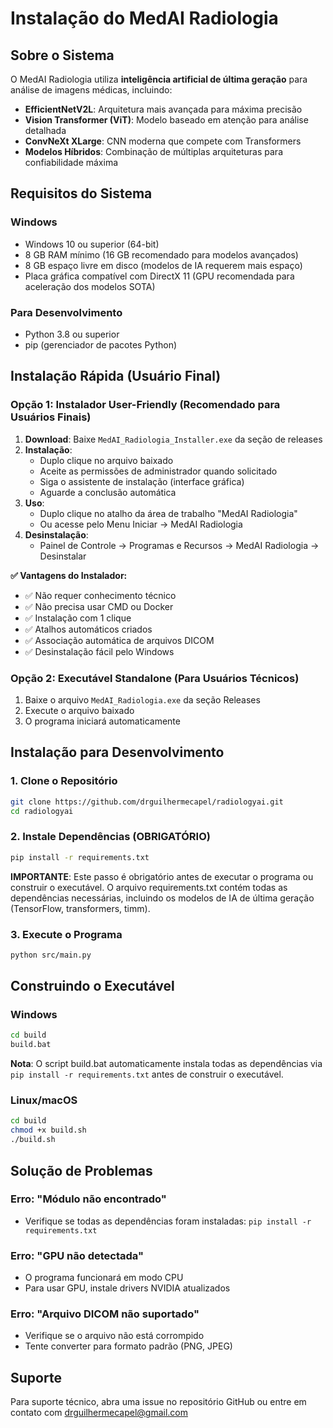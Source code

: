 # Instalação do MedAI Radiologia

## Sobre o Sistema

O MedAI Radiologia utiliza **inteligência artificial de última geração** para análise de imagens médicas, incluindo:
- **EfficientNetV2L**: Arquitetura mais avançada para máxima precisão
- **Vision Transformer (ViT)**: Modelo baseado em atenção para análise detalhada
- **ConvNeXt XLarge**: CNN moderna que compete com Transformers
- **Modelos Híbridos**: Combinação de múltiplas arquiteturas para confiabilidade máxima

## Requisitos do Sistema

### Windows
- Windows 10 ou superior (64-bit)
- 8 GB RAM mínimo (16 GB recomendado para modelos avançados)
- 8 GB espaço livre em disco (modelos de IA requerem mais espaço)
- Placa gráfica compatível com DirectX 11 (GPU recomendada para aceleração dos modelos SOTA)

### Para Desenvolvimento
- Python 3.8 ou superior
- pip (gerenciador de pacotes Python)

## Instalação Rápida (Usuário Final)

### Opção 1: Instalador User-Friendly (Recomendado para Usuários Finais)
1. **Download**: Baixe `MedAI_Radiologia_Installer.exe` da seção de releases
2. **Instalação**: 
   - Duplo clique no arquivo baixado
   - Aceite as permissões de administrador quando solicitado
   - Siga o assistente de instalação (interface gráfica)
   - Aguarde a conclusão automática
3. **Uso**: 
   - Duplo clique no atalho da área de trabalho "MedAI Radiologia"
   - Ou acesse pelo Menu Iniciar → MedAI Radiologia
4. **Desinstalação**: 
   - Painel de Controle → Programas e Recursos → MedAI Radiologia → Desinstalar

**✅ Vantagens do Instalador:**
- ✅ Não requer conhecimento técnico
- ✅ Não precisa usar CMD ou Docker
- ✅ Instalação com 1 clique
- ✅ Atalhos automáticos criados
- ✅ Associação automática de arquivos DICOM
- ✅ Desinstalação fácil pelo Windows

### Opção 2: Executável Standalone (Para Usuários Técnicos)
1. Baixe o arquivo `MedAI_Radiologia.exe` da seção Releases
2. Execute o arquivo baixado
3. O programa iniciará automaticamente

## Instalação para Desenvolvimento

### 1. Clone o Repositório
```bash
git clone https://github.com/drguilhermecapel/radiologyai.git
cd radiologyai
```

### 2. Instale Dependências (OBRIGATÓRIO)
```bash
pip install -r requirements.txt
```
**IMPORTANTE**: Este passo é obrigatório antes de executar o programa ou construir o executável. O arquivo requirements.txt contém todas as dependências necessárias, incluindo os modelos de IA de última geração (TensorFlow, transformers, timm).

### 3. Execute o Programa
```bash
python src/main.py
```

## Construindo o Executável

### Windows
```bash
cd build
build.bat
```
**Nota**: O script build.bat automaticamente instala todas as dependências via `pip install -r requirements.txt` antes de construir o executável.

### Linux/macOS
```bash
cd build
chmod +x build.sh
./build.sh
```

## Solução de Problemas

### Erro: "Módulo não encontrado"
- Verifique se todas as dependências foram instaladas: `pip install -r requirements.txt`

### Erro: "GPU não detectada"
- O programa funcionará em modo CPU
- Para usar GPU, instale drivers NVIDIA atualizados

### Erro: "Arquivo DICOM não suportado"
- Verifique se o arquivo não está corrompido
- Tente converter para formato padrão (PNG, JPEG)

## Suporte

Para suporte técnico, abra uma issue no repositório GitHub ou entre em contato com drguilhermecapel@gmail.com
